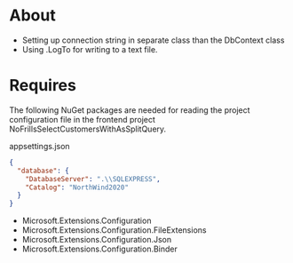 ﻿# About

- Setting up connection string in separate class than the DbContext class
- Using .LogTo for writing to a text file.


# Requires

The following NuGet packages are needed for reading the project configuration file in the frontend project NoFrillsSelectCustomersWithAsSplitQuery.

appsettings.json

```json
{
  "database": {
    "DatabaseServer": ".\\SQLEXPRESS",
    "Catalog": "NorthWind2020"
  }
}
```

- Microsoft.Extensions.Configuration
- Microsoft.Extensions.Configuration.FileExtensions
- Microsoft.Extensions.Configuration.Json
- Microsoft.Extensions.Configuration.Binder